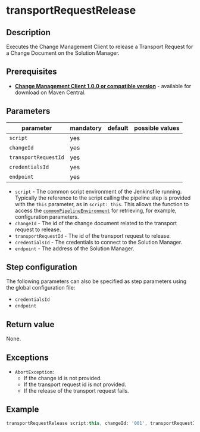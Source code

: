 # transportRequestRelease

## Description
Executes the Change Management Client to release a Transport Request for a Change Document on the Solution Manager.

## Prerequisites
* **[Change Management Client 1.0.0 or compatible version](http://central.maven.org/maven2/com/sap/devops/cmclient/dist.cli/)** - available for download on Maven Central.

## Parameters
| parameter        | mandatory | default                                                | possible values    |
| -----------------|-----------|--------------------------------------------------------|--------------------|
| `script`        | yes       |                                                    |                    |
| `changeId`        | yes       |                                                    |                    |
| `transportRequestId`| yes   |                                                    |                    |
| `credentialsId`  | yes       |                                                    |                    |
| `endpoint`        | yes       |                                                    |                    |

* `script` - The common script environment of the Jenkinsfile running. Typically the reference to the script calling the pipeline step is provided with the `this` parameter, as in `script: this`. This allows the function to access the [`commonPipelineEnvironment`](commonPipelineEnvironment.md) for retrieving, for example, configuration parameters.
* `changeId` - The id of the change document related to the transport request to release.
* `transportRequestId` - The id of the transport request to release.
* `credentialsId` - The credentials to connect to the Solution Manager.
* `endpoint` - The address of the Solution Manager.

## Step configuration
The following parameters can also be specified as step parameters using the global configuration file:

* `credentialsId`
* `endpoint`

## Return value
None.

## Exceptions
* `AbortException`:
    * If the change id is not provided.
    * If the transport request id is not provided.
    * If the release of the transport request fails.

## Example
```groovy
transportRequestRelease script:this, changeId: '001', transportRequestId: '001'
```

